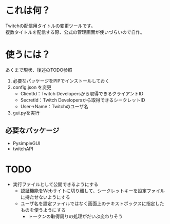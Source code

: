 # これは何？

Twitchの配信用タイトルの変更ツールです。  
複数タイトルを配信する際、公式の管理画面が使いづらいので自作。  

# 使うには？

あくまで現状、後述のTODO参照

1. 必要なパッケージをPIPでインストールしておく
2. config.json を変更
    - ClientId：Twitch Developersから取得できるクライアントID
    - SecretId：Twitch Developersから取得できるシークレットID
    - User->Name：Twitchのユーザ名
3. gui.pyを実行

## 必要なパッケージ

- PysimpleGUI
- twitchAPI

# TODO

- 実行ファイルとして公開できるようにする
    - 認証機能をWebサイトに切り離して、シークレットキーを設定ファイルに持たせないようにする
    - ユーザ名を設定ファイルではなく画面上のテキストボックスに指定したものを使うようにする
        - トークンの取得周りの処理がだいぶ変わりそう